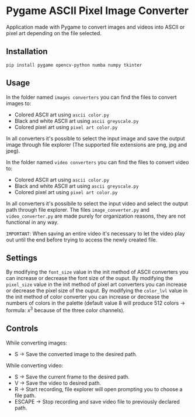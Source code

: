 # Pygame ASCII Pixel Image Converter
Application made with Pygame to convert images and videos into ASCII or pixel art depending on the file selected.

## Installation

```
pip install pygame opencv-python numba numpy tkinter
```

## Usage

In the folder named `images converters` you can find the files to convert images to:

* Colored ASCII art using `ascii color.py`
* Black and white ASCII art using `ascii greyscale.py`
* Colored pixel art using `pixel art color.py`
  
In all converters it's possible to select the input image and save the output image through file explorer (The supported file extensions are png, jpg and jpeg).

In the folder named `video converters` you can find the files to convert video to:

* Colored ASCII art using `ascii color.py`
* Black and white ASCII art using `ascii greyscale.py`
* Colored pixel art using `pixel art color.py`

In all converters it's possibile to select the input video and select the output path through file explorer.
The files `image_converter.py` and `video_converter.py` are made purely for organization reasons, they are not functional in any way.

`IMPORTANT`: When saving an entire video it's necessary to let the video play out until the end before trying to access the newly created file.

## Settings

By modifying the `font_size` value in the init method of ASCII converters you can increase or decrease the font size of the ouput.
By modifying the `pixel_size` value in the init method of pixel art converters you can increase or decrease the pixel size of the ouput.
By modifying the `color_lvl` value in the init method of color converter you can increase or decrease the numbers of colors in the palette (default value 8 will produce 512 colors &rarr; formula:  $x^3$ because of the three color channels).
 
## Controls 

While converting images:

* S &rarr; Save the converted image to the desired path.

While converting video:

* S &rarr; Save the current frame to the desired path.
* V &rarr; Save the video to desired path.
* R &rarr; Start recording, file explorer will open prompting you to choose a file path.
* ESCAPE &rarr; Stop recording and save video file to previously declared path.





